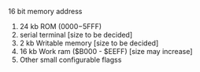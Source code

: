 16 bit memory address

1. 24 kb ROM ($0000-$5FFF)
2. serial terminal [size to be decided]
3. 2 kb Writable memory [size to be decided]
4. 16 kb Work ram ($B000 - $EEFF) [size may increase]
5. Other small configurable flagss
